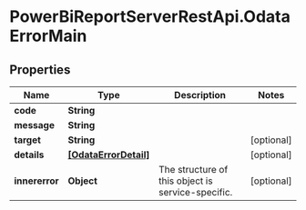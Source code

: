 # PowerBiReportServerRestApi.OdataErrorMain

## Properties
Name | Type | Description | Notes
------------ | ------------- | ------------- | -------------
**code** | **String** |  | 
**message** | **String** |  | 
**target** | **String** |  | [optional] 
**details** | [**[OdataErrorDetail]**](OdataErrorDetail.md) |  | [optional] 
**innererror** | **Object** | The structure of this object is service-specific. | [optional] 


